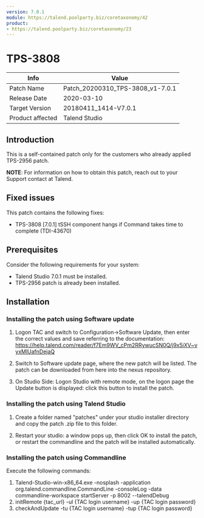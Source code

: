 ```yaml
---
version: 7.0.1
module: https://talend.poolparty.biz/coretaxonomy/42
product:
- https://talend.poolparty.biz/coretaxonomy/23
---
```


# TPS-3808

| Info             | Value |
| ---------------- | ---------------- |
| Patch Name       | Patch\_20200310\_TPS-3808\_v1-7.0.1 |
| Release Date     | 2020-03-10 |
| Target Version   | 20180411_1414-V7.0.1 |
| Product affected | Talend Studio |

## Introduction

This is a self-contained patch only for the customers who already applied TPS-2956 patch.

**NOTE**: For information on how to obtain this patch, reach out to your Support contact at Talend.

## Fixed issues

This patch contains the following fixes:

- TPS-3808 [7.0.1] tSSH component hangs if Command takes time to complete (TDI-43670)

## Prerequisites

Consider the following requirements for your system:

- Talend Studio 7.0.1 must be installed.
- TPS-2956 patch is already been installed.

## Installation

### Installing the patch using Software update

1) Logon TAC and switch to Configuration->Software Update, then enter the correct values and save referring to the documentation: https://help.talend.com/reader/f7Em9WV_cPm2RRywucSN0Q/j9x5iXV~vyxMlUafnDejaQ

2) Switch to Software update page, where the new patch will be listed. The patch can be downloaded from here into the nexus repository.

3) On Studio Side: Logon Studio with remote mode, on the logon page the Update button is displayed: click this button to install the patch.

### Installing the patch using Talend Studio

1) Create a folder named "patches" under your studio installer directory and copy the patch .zip file to this folder.

2) Restart your studio: a window pops up, then click OK to install the patch, or restart the commandline and the patch will be installed automatically.

### Installing the patch using Commandline

Execute the following commands:

1. Talend-Studio-win-x86_64.exe -nosplash -application org.talend.commandline.CommandLine -consoleLog -data commandline-workspace startServer -p 8002 --talendDebug
2. initRemote {tac_url} -ul {TAC login username} -up {TAC login password}
3. checkAndUpdate -tu {TAC login username} -tup {TAC login password}
